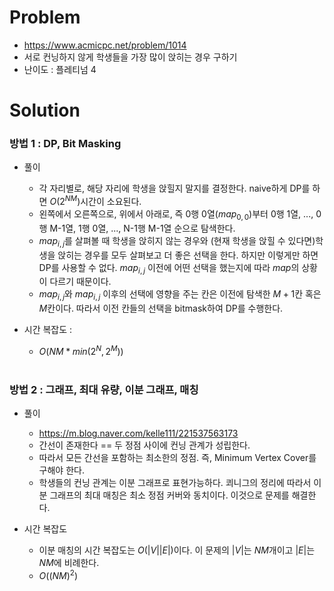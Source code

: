 # Problem
* https://www.acmicpc.net/problem/1014
* 서로 컨닝하지 않게 학생들을 가장 많이 앉히는 경우 구하기
* 난이도 : 플레티넘 4

# Solution

### 방법 1 : DP, Bit Masking
* 풀이
  * 각 자리별로, 해당 자리에 학생을 앉힐지 말지를 결정한다. naive하게 DP를 하면 $O(2^{NM})$시간이 소요된다.
  * 왼쪽에서 오른쪽으로, 위에서 아래로, 즉 0행 0열($map_{0,0}$)부터 0행 1열, ..., 0행 M-1열, 1행 0열, ..., N-1행 M-1열 순으로 탐색한다.
  * $map_{i,j}$를 살펴볼 때 학생을 앉히지 않는 경우와 (현재 학생을 앉힐 수 있다면)학생을 앉히는 경우를 모두 살펴보고 더 좋은 선택을 한다.
  하지만 이렇게만 하면 DP를 사용할 수 없다. $map_{i,j}$ 이전에 어떤 선택을 했는지에 따라 $map$의 상황이 다르기 때문이다. 
  * $map_{i,j}$와 $map_{i,j}$ 이후의 선택에 영향을 주는 칸은 이전에 탐색한 $M+1$칸 혹은 $M$칸이다.
  따라서 이전 칸들의 선택을 bitmask하여 DP를 수행한다.

* 시간 복잡도 :
  * $O(NM*min(2^N, 2^M))$
<br></br>

### 방법 2 : 그래프, 최대 유량, 이분 그래프, 매칭

* 풀이	
  * https://m.blog.naver.com/kelle111/221537563173
  * 간선이 존재한다 == 두 정점 사이에 컨닝 관계가 성립한다.
  * 따라서 모든 간선을 포함하는 최소한의 정점. 즉, Minimum Vertex Cover를 구해야 한다.
  * 학생들의 컨닝 관계는 이분 그래프로 표현가능하다. 쾨니그의 정리에 따라서 이분 그래프의 최대 매칭은 최소 정점 커버와 동치이다. 이것으로 문제를 해결한다.

* 시간 복잡도
  * 이분 매칭의 시간 복잡도는 $O(|V||E|)$이다. 이 문제의 $|V|$는 $NM$개이고 $|E|$는 $NM$에 비례한다.
  * $O((NM)^2)$

